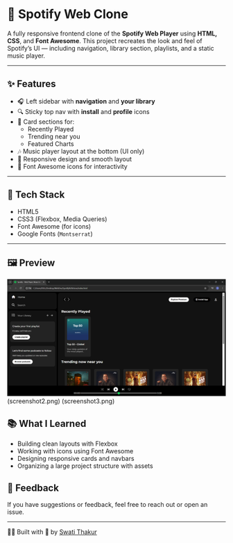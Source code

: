 # 🎵 Spotify Web Clone

A fully responsive frontend clone of the **Spotify Web Player** using **HTML, CSS**, and **Font Awesome**. This project recreates the look and feel of Spotify’s UI — including navigation, library section, playlists, and a static music player.

---

## ✨ Features

- 🎧 Left sidebar with **navigation** and **your library**
- 🔍 Sticky top nav with **install** and **profile** icons
- 📂 Card sections for:
  - Recently Played
  - Trending near you
  - Featured Charts
- 🎶 Music player layout at the bottom (UI only)
- 🎨 Responsive design and smooth layout
- 🧩 Font Awesome icons for interactivity

---

## 🔧 Tech Stack

- HTML5
- CSS3 (Flexbox, Media Queries)
- Font Awesome (for icons)
- Google Fonts (`Montserrat`)

---

## 🖼️ Preview

![Screenshot of Spotify Web Clone](screenshot1.png)
(screenshot2.png)
(screenshot3.png)

## 📚 What I Learned

- Building clean layouts with Flexbox
- Working with icons using Font Awesome
- Designing responsive cards and navbars
- Organizing a large project structure with assets

## 📩 Feedback

If you have suggestions or feedback, feel free to reach out or open an issue.

---

👩‍💻 Built with 💙 by [Swati Thakur](https://github.com/codebyswatii)